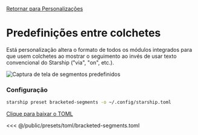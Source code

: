 [Retornar para Personalizações](./#bracketed-segments)

# Predefinições entre colchetes

Está personalização altera o formato de todos os módulos integrados para que usem colchetes ao mostrar o seguimento ao invés de usar texto convencional do Starship ("via", "on", etc.).

![Captura de tela de segmentos predefinidos](/presets/img/bracketed-segments.png)

### Configuração

```sh
starship preset bracketed-segments -o ~/.config/starship.toml
```

[Clique para baixar o TOML](/presets/toml/bracketed-segments.toml)

<<< @/public/presets/toml/bracketed-segments.toml
